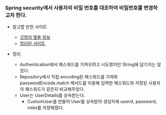 ### Spring security에서 사용자의 비밀 번호를 대조하여 비밀번호를 변경하고자 한다.

- 참고할 만한 사이트
    - [깃헙의 몇줄 정보](https://bit.ly/37IgN3H)
    - [정리된 사이트](https://codevang.tistory.com/271)


- 정리
    - Authentication에서 패스워드를 가져오려고 시도했지만 String에 담기지는 않았다.
    - Repository에서 직접 encoding된 패스워드를 가져와 passwordEncode.match 메서드를 이용해 입력한 패스워드와 저장된 사용자의 패스워드가 같은지 비교해주었다.
    - User는 UserDetails를 상속받는다.
        - CustomUser를 만들어 User를 상속받아 생성자에 userid, password, roles를 저장해줬다.
